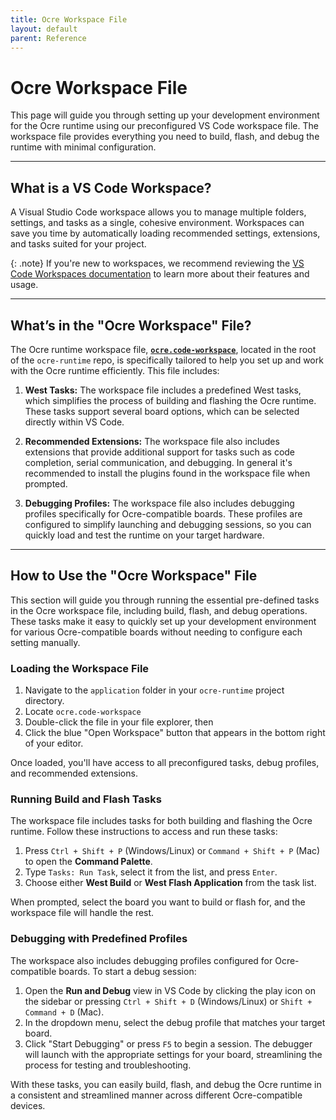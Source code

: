 ```yaml
---
title: Ocre Workspace File
layout: default
parent: Reference
---
```


# Ocre Workspace File 

This page will guide you through setting up your development environment for the Ocre runtime using our preconfigured VS Code workspace file. The workspace file provides everything you need to build, flash, and debug the runtime with minimal configuration.

---

## What is a VS Code Workspace?

A Visual Studio Code workspace allows you to manage multiple folders, settings, and tasks as a single, cohesive environment. Workspaces can save you time by automatically loading recommended settings, extensions, and tasks suited for your project.

{: .note}
If you're new to workspaces, we recommend reviewing the [VS Code Workspaces documentation](https://code.visualstudio.com/docs/editor/workspaces) to learn more about their features and usage.

---

## What’s in the "Ocre Workspace" File?

The Ocre runtime workspace file, [**`ocre.code-workspace`**](https://github.com/project-ocre/ocre-runtime/blob/main/ocre.code-workspace), located in the root of the `ocre-runtime` repo, is specifically tailored to help you set up and work with the Ocre runtime efficiently. This file includes:

1. **West Tasks:**
The workspace file includes a predefined West tasks, which simplifies the process of building and flashing the Ocre runtime. These tasks support several board options, which can be selected directly within VS Code.

2. **Recommended Extensions:**
The workspace file also includes extensions that provide additional support for tasks such as code completion, serial communication, and debugging. In general it's recommended to install the plugins found in the workspace file when prompted. 

3. **Debugging Profiles:**
The workspace file also includes debugging profiles specifically for Ocre-compatible boards. These profiles are configured to simplify launching and debugging sessions, so you can quickly load and test the runtime on your target hardware.

---

## How to Use the "Ocre Workspace" File

This section will guide you through running the essential pre-defined tasks in the Ocre workspace file, including build, flash, and debug operations. These tasks make it easy to quickly set up your development environment for various Ocre-compatible boards without needing to configure each setting manually.

### Loading the Workspace File

1. Navigate to the `application` folder in your `ocre-runtime` project directory.
2. Locate `ocre.code-workspace`
3. Double-click the file in your file explorer, then 
4. Click the blue "Open Workspace" button that appears in the bottom right of your editor.

Once loaded, you'll have access to all preconfigured tasks, debug profiles, and recommended extensions.

### Running Build and Flash Tasks

The workspace file includes tasks for both building and flashing the Ocre runtime. Follow these instructions to access and run these tasks:

1. Press `Ctrl + Shift + P` (Windows/Linux) or `Command + Shift + P` (Mac) to open the **Command Palette**.
2. Type `Tasks: Run Task`, select it from the list, and press `Enter`.
3. Choose either **West Build** or **West Flash Application** from the task list.

When prompted, select the board you want to build or flash for, and the workspace file will handle the rest.

### Debugging with Predefined Profiles

The workspace also includes debugging profiles configured for Ocre-compatible boards. To start a debug session:

1. Open the **Run and Debug** view in VS Code by clicking the play icon on the sidebar or pressing `Ctrl + Shift + D` (Windows/Linux) or `Shift + Command + D` (Mac).
2. In the dropdown menu, select the debug profile that matches your target board.
3. Click "Start Debugging" or press `F5` to begin a session. The debugger will launch with the appropriate settings for your board, streamlining the process for testing and troubleshooting.

With these tasks, you can easily build, flash, and debug the Ocre runtime in a consistent and streamlined manner across different Ocre-compatible devices.